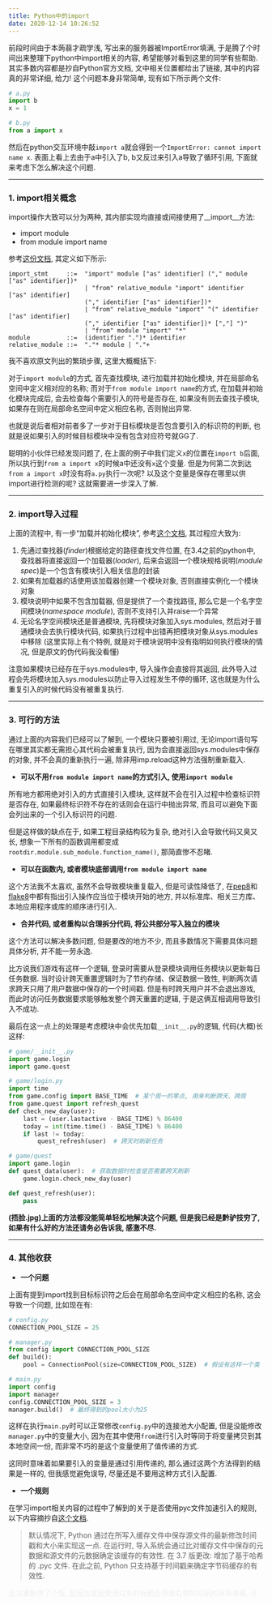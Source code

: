 ```yaml
---
title: Python中的import
date: 2020-12-14 10:26:52
---
```


前段时间由于本蒟蒻才疏学浅, 写出来的服务器被ImportError填满, 于是腾了个时间出来整理下python中import相关的内容, 希望能够对看到这里的同学有些帮助. 其实多数内容都是抄自Python官方文档, 文中相关位置都给出了链接, 其中的内容真的非常详细, 给力! 这个问题本身非常简单, 现有如下所示两个文件:

```python
# a.py
import b
x = 1

# b.py
from a import x
```

然后在python交互环境中敲```import a```就会得到一个```ImportError: cannot import name x```. 表面上看上去由于a中引入了b, b又反过来引入a导致了循环引用, 下面就来考虑下怎么解决这个问题.

---

### 1. import相关概念

import操作大致可以分为两种, 其内部实现均直接或间接使用了__import__方法:

* import module
* from module import name

参考[这份文档](https://docs.python.org/zh-cn/3/reference/simple_stmts.html#the-import-statement), 其定义如下所示:

```
import_stmt     ::=  "import" module ["as" identifier] ("," module ["as" identifier])*
                     | "from" relative_module "import" identifier ["as" identifier]
                     ("," identifier ["as" identifier])*
                     | "from" relative_module "import" "(" identifier ["as" identifier]
                     ("," identifier ["as" identifier])* [","] ")"
                     | "from" module "import" "*"
module          ::=  (identifier ".")* identifier
relative_module ::=  "."* module | "."+
```

我不喜欢原文列出的繁琐步骤, 这里大概概括下:

对于```import module```的方式, 首先查找模块, 进行加载并初始化模块, 并在局部命名空间中定义相对应的名称; 而对于```from module import name```的方式, 在加载并初始化模块完成后, 会去检查每个需要引入的符号是否存在, 如果没有则去查找子模块, 如果存在则在局部命名空间中定义相应名称, 否则抛出异常.

也就是说后者相对前者多了一步对于目标模块是否包含要引入的标识符的判断, 也就是说如果引入的时候目标模块中没有包含对应符号就GG了.

聪明的小伙伴已经发现问题了, 在上面的例子中我们定义```x```的位置在```import b```后面, 所以执行到```from a import x```的时候a中还没有```x```这个变量. 但是为何第二次到达```from a import x```时没有将```a.py```执行一次呢? 以及这个变量是保存在哪里以供import进行检测的呢? 这就需要进一步深入了解.

---

### 2. import导入过程

上面的流程中, 有一步“加载并初始化模块”, 参考[这个文档](https://docs.python.org/zh-cn/3/reference/import.html#loading), 其过程应大致为:

1. 先通过查找器(*finder*)根据给定的路径查找文件位置, 在3.4之前的python中, 查找器将直接返回一个加载器(*loader*), 后来会返回一个模块规格说明(*module spec*)是一个包含有模块引入相关信息的封装
2. 如果有加载器的话使用该加载器创建一个模块对象, 否则直接实例化一个模块对象
3. 模块说明中如果不包含加载器, 但是提供了一个查找路径, 那么它是一个名字空间模块(*namespace module*), 否则不支持引入并raise一个异常
4. 无论名字空间模块还是普通模块, 先将模块对象加入sys.modules, 然后对于普通模块会去执行模块代码, 如果执行过程中出错再把模块对象从sys.modules中移除 (这里实际上有个特例, 就是对于模块说明中没有指明如何执行模块的情况, 但是原文的伪代码我没看懂)

注意如果模块已经存在于sys.modules中, 导入操作会直接将其返回, 此外导入过程会先将模块加入sys.modules以防止导入过程发生不停的循环, 这也就是为什么重复引入的时候代码没有被重复执行.

---

### 3. 可行的方法

通过上面的内容我们已经可以了解到, 一个模块只要被引用过, 无论import语句写在哪里其实都无需担心其代码会被重复执行, 因为会直接返回sys.modules中保存的对象, 并不会真的重新执行一遍, 除非用imp.reload这种方法强制重新载入.

* **可以不用```from module import name```的方式引入, 使用```import module```**

所有地方都用绝对引入的方式直接引入模块, 这样就不会在引入过程中检查标识符是否存在, 如果最终标识符不存在的话则会在运行中抛出异常, 而且可以避免下面会列出来的一个引入标识符的问题.

但是这样做的缺点在于, 如果工程目录结构较为复杂, 绝对引入会导致代码又臭又长, 想象一下所有的函数调用都变成```rootdir.module.sub_module.function_name()```, 那简直惨不忍睹.

* **可以在函数内, 或者模块底部调用```from module import name```**

这个方法我不太喜欢, 虽然不会导致模块重复载入, 但是可读性降低了, 在[pep8](https://www.python.org/dev/peps/pep-0008/#imports)和[flake8](https://www.flake8rules.com/rules/E402.html)中都有指出引入操作应当位于模块开始的地方, 并以标准库、相关三方库、本地应用程序或库的顺序进行引入.

* **合并代码, 或者重构以合理拆分代码, 将公共部分写入独立的模块**

这个方法可以解决多数问题, 但是要改的地方不少, 而且多数情况下需要具体问题具体分析, 并不能一劳永逸.

比方说我们游戏有这样一个逻辑, 登录时需要从登录模块调用任务模块以更新每日任务数据. 当时设计跨天重置逻辑时为了节约存储、保证数据一致性, 判断两次请求跨天只用了用户数据中保存的一个时间戳. 但是有时跨天用户并不会退出游戏, 而此时访问任务数据要求能够触发整个跨天重置的逻辑, 于是这俩互相调用导致引入不成功.

最后在这一点上的处理是考虑模块中会优先加载```__init__.py```的逻辑, 代码(大概)长这样:

```python
# game/__init__.py
import game.login
import game.quest

# game/login.py
import time
from game.config import BASE_TIME  # 某个周一的零点, 用来判断跨天、跨周
from game.quest import refresh_quest
def check_new_day(user):
    last = (user.lastactive - BASE_TIME) % 86400
    today = int(time.time() - BASE_TIME) % 86400
    if last != today:
        quest_refresh(user)  # 跨天时刷新任务

# game/quest
import game.login
def quest_data(user):  # 获取数据时检查是否需要跨天刷新
    game.login.check_new_day(user)

def quest_refresh(user):
    pass
```

**(捂脸.jpg)上面的方法都没能简单轻松地解决这个问题, 但是我已经是黔驴技穷了, 如果有什么好的方法还请务必告诉我, 感激不尽.**

---

### 4. 其他收获

* **一个问题**

上面有提到import找到目标标识符之后会在局部命名空间中定义相应的名称, 这会导致一个问题, 比如现在有:

```python
# config.py
CONNECTION_POOL_SIZE = 25

# manager.py
from config import CONNECTION_POOL_SIZE
def build():
    pool = ConnectionPool(size=CONNECTION_POOL_SIZE)  # 假设有这样一个类

# main.py
import config
import manager
config.CONNECTION_POOL_SIZE = 3
manager.build()  # 最终得到的pool大小为25
```

这样在执行```main.py```时可以正常修改```config.py```中的连接池大小配置, 但是没能修改```manager.py```中的变量大小, 因为在其中使用```from```进行引入时等同于将变量拷贝到其本地空间一份, 而非常不巧的是这个变量使用了值传递的方式.

这同时意味着如果要引入的变量是通过引用传递的, 那么通过这两个方法得到的结果是一样的, 但我感觉避免误导, 尽量还是不要用这种方式引入配置.

* **一个规则**

在学习import相关内容的过程中了解到的关于是否使用pyc文件加速引入的规则, 以下内容摘抄自[这个文档](https://docs.python.org/zh-cn/3/reference/import.html#cached-bytecode-invalidation).

> 默认情况下, Python 通过在所写入缓存文件中保存源文件的最新修改时间戳和大小来实现这一点. 在运行时, 导入系统会通过比对缓存文件中保存的元数据和源文件的元数据确定该缓存的有效性.
> 在 3.7 版更改: 增加了基于哈希的 .pyc 文件. 在此之前, Python 只支持基于时间戳来确定字节码缓存的有效性.

<font color=#EEE>这次重新排了个版, 是因为发现使用过长的标题会导致右侧的导航栏非常难看, 汗.</font>
